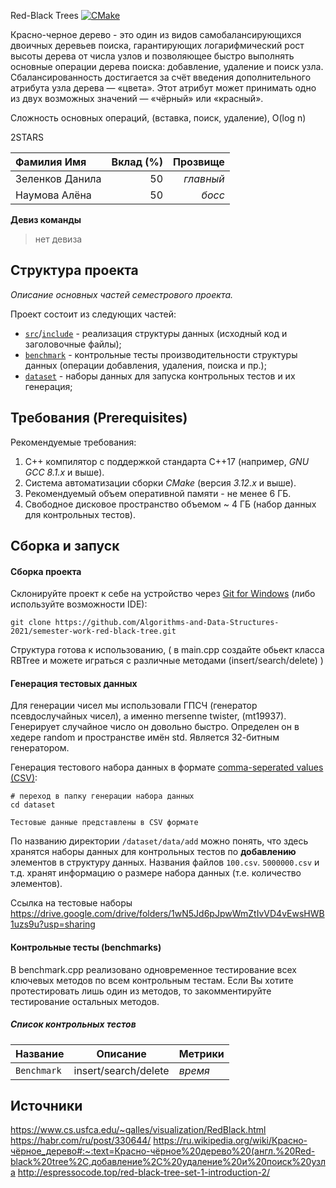 Red-Black Trees
[![CMake](https://github.com/Algorithms-and-Data-Structures-2021/semester-work-template/actions/workflows/cmake.yml/badge.svg)](https://github.com/Algorithms-and-Data-Structures-2021/semester-work-template/actions/workflows/cmake.yml)

Красно-черное дерево   - это
один из видов самобалансирующихся двоичных деревьев поиска, гарантирующих логарифмический рост высоты дерева от числа узлов и позволяющее быстро выполнять основные операции дерева поиска: добавление, удаление и поиск узла. Сбалансированность достигается за счёт введения дополнительного атрибута узла дерева — «цвета». Этот атрибут может принимать одно из двух возможных значений — «чёрный» или «красный».

Сложность основных операций, (вставка, поиск, удаление), O(log n)

2STARS

| Фамилия Имя   | Вклад (%) | Прозвище              |
| :---          |   ---:    |  ---:                 |
| Зеленков Данила   | 50        |  _главный_               |
|  Наумова Алёна  | 50       |  _босс_ |


**Девиз команды**
> нет девиза

## Структура проекта

_Описание основных частей семестрового проекта._

Проект состоит из следующих частей:

- [`src`](src)/[`include`](include) - реализация структуры данных (исходный код и заголовочные файлы);
- [`benchmark`](benchmark) - контрольные тесты производительности структуры данных (операции добавления, удаления,
  поиска и пр.);
- [`dataset`](dataset) - наборы данных для запуска контрольных тестов и их генерация;

## Требования (Prerequisites)

Рекомендуемые требования:

1. С++ компилятор c поддержкой стандарта C++17 (например, _GNU GCC 8.1.x_ и выше).
2. Система автоматизации сборки _CMake_ (версия _3.12.x_ и выше).
3. Рекомендуемый объем оперативной памяти - не менее 6 ГБ.
4. Свободное дисковое пространство объемом ~ 4 ГБ (набор данных для контрольных тестов).

## Сборка и запуск

#### Сборка проекта

Склонируйте проект к себе на устройство через [Git for Windows](https://gitforwindows.org/) (либо используйте
возможности IDE):

```shell
git clone https://github.com/Algorithms-and-Data-Structures-2021/semester-work-red-black-tree.git
```

Структура готова к использованию, ( в main.cpp создайте обьект класса RBTree 
и можете играться с различные методами (insert/search/delete) )
#### Генерация тестовых данных

Для генерации чисел мы использовали ГПСЧ (генератор псевдослучайных чисел), а именно mersenne twister, (mt19937). Генерирует случайное число он довольно быстро. Определен он в хедере random и пространстве имён std. Является 32-битным генератором.


Генерация тестового набора данных в
формате [comma-seperated values (CSV)](https://en.wikipedia.org/wiki/Comma-separated_values):

```shell
# переход в папку генерации набора данных
cd dataset

Тестовые данные представлены в CSV формате
```

По названию директории `/dataset/data/add` можно понять, что здесь хранятся наборы данных для контрольных тестов по
**добавлению** элементов в структуру данных. Названия файлов `100.csv`. `5000000.csv` и т.д. хранят информацию о размере набора данных (т.е. количество элементов).

Ccылка на тестовые наборы
https://drive.google.com/drive/folders/1wN5Jd6pJpwWmZtIvVD4vEwsHWB1uzs9u?usp=sharing

#### Контрольные тесты (benchmarks)

В benchmark.cpp реализовано одновременное тестирование всех ключевых методов
по всем контрольным тестам. Если Вы хотите протестировать лишь один из
методов, то закомментируйте тестирование остальных методов.

##### Список контрольных тестов

| Название                  | Описание                                | Метрики         |
| :---                      | ---                                     | :---            |
| `Benchmark` | insert/search/delete   | _время_         |

## Источники
https://www.cs.usfca.edu/~galles/visualization/RedBlack.html
https://habr.com/ru/post/330644/
https://ru.wikipedia.org/wiki/Красно-чёрное_дерево#:~:text=Красно-чёрное%20дерево%20(англ.%20Red-black%20tree%2C,добавление%2C%20удаление%20и%20поиск%20узла
http://espressocode.top/red-black-tree-set-1-introduction-2/
